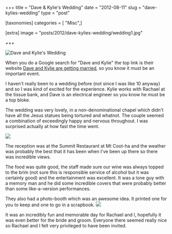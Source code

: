+++
title = "Dave & Kylie's Wedding"
date = "2012-08-11"
slug = "dave-kylies-wedding"
type = "post"

[taxonomies]
categories = [ "Misc",]

[extra]
image = "posts/2012/dave-kylies-wedding/wedding1.jpg"

+++

![Dave and Kylie's Wedding](wedding1.jpg)

When you do a Google search for "Dave and Kylie" the top link is their website [Dave and Kylie are getting married](http://www.daveandkylie.com/), so you know it must be an important event.

I haven't really been to a wedding before (not since I was like 10 anyway) and so I was kind of excited for the experience. Kylie works with Rachael at the tissue bank, and Dave is an electrical engineer so you know he must be a top bloke.

The wedding was very lovely, in a non-denominational chapel which didn't have all the Jesus statues being tortured and whatnot. The couple seemed a combination of exceedingly happy and nervous throughout. I was surprised actually at how fast the time went.

![](wedding2.jpg)

The reception was at the Summit Restaurant at Mt Coot-ha and the weather was probably the best that it has been when I've been up there so there was incredible views.

The food was quite good, the staff made sure our wine was always topped to the brim (not sure this is responsible service of alcohol but it was certainly good) and the entertainment was excellent. It was a lone guy with a memory man and he did some incredible covers that were probably better than some like-a-version performances.

They also had a photo-booth which was an awesome idea. It printed one for you to keep and one to go in a scrapbook.
![](wedding3.jpg)

It was an incredibly fun and memorable day for Rachael and I, hopefully it was even better for the bride and groom. Everyone there seemed really nice so Rachael and I felt very privileged to have been invited.